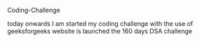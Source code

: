 Coding-Challenge

today onwards I am started my coding challenge with the use of geeksforgeeks website is launched the 160 days DSA  challenge
